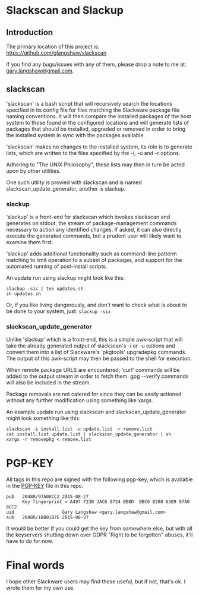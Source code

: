 # Slackscan and Slackup

## Introduction

The primary location of this project is:
https://github.com/glangshaw/slackscan

If you find any bugs/issues with any of them, please drop a note
to me at: gary.langshaw@gmail.com.


## slackscan

'slackscan' is a bash script that will recursively search the
locations specified in its config file for files matching the
Slackware package file naming conventions.  It will then compare the
installed packages of the host system to those found in the configured
locations and will generate lists of packages that should be
installed, upgraded or removed in order to bring the installed system
in sync with the packages available.

'slackscan' makes no changes to the installed system, its role is to
generate lists, which are written to the files specified by the -i, -u
and -r options.

Adhering to "The UNIX Philosophy", these lists may then in turn be
acted upon by other utilities.

One such utility is provied with slackscan and is named
slackscan_update_generator, another is slackup.


### slackup

'slackup' is a front-end for slackscan which invokes slackscan and
generates on stdout, the stream of package-management commands
necessary to action any identified changes. If asked, it can also
directly execute the generated commands, but a prudent user will
likely want to examine them first.

'slackup' adds additional functionality such as command-line patterm
matching to limit operation to a subset of packages, and support for
the automated running of post-install scripts.

An update run using slackup might look like this:
```
slackup -sic | tee updates.sh
sh updates.sh
```

Or, if you like living dangerously, and don't want to check what is
about to be done to your system, just: `slackup -six`


### slackscan_update_generator

Unlike 'slackup' which is a front-end, this is a simple awk-script
that will take the already generated output of slackscan's -i or -u
options and convert them into a list of Slackware's 'pkgtools'
upgradepkg commands.  The output of this awk-script may then be passed
to the shell for execution.

When remote package URLS are encountered, 'curl' commands will be
added to the output stream in order to fetch them.  gpg --verify
commands will also be included in the stream.

Package removals are not catered for since they can be easily actioned
without any further modification using something like xargs.

An example update run using slackscan and slackscan_update_generator
might look something like this:
```
slackscan -i install.list -u update.list -r remove.list
cat install.list update.list | slackscan_update_generator | sh
xargs -r removepkg < remove.list
```


# PGP-KEY

All tags in this repo are signed with the following pgp-key, which is
available in the [PGP-KEY](PGP-KEY) file in this repo.
```
pub   2048R/97A08CC2 2015-08-27
      Key fingerprint = A497 723B 3AC6 8724 BB8D  BBC6 B208 65B9 97A0 8CC2
uid                  Gary Langshaw <gary.langshaw@gmail.com>
sub   2048R/1BB01B7E 2015-08-27
```

It would be better if you could get the key from somewhere else, but
with all the keyservers shutting down over GDPR "Right to be
forgotten" abuses, it'll have to do for now.


# Final words

I hope other Slackware users may find these useful, but if not, that's
ok.  I wrote them for my own use.
